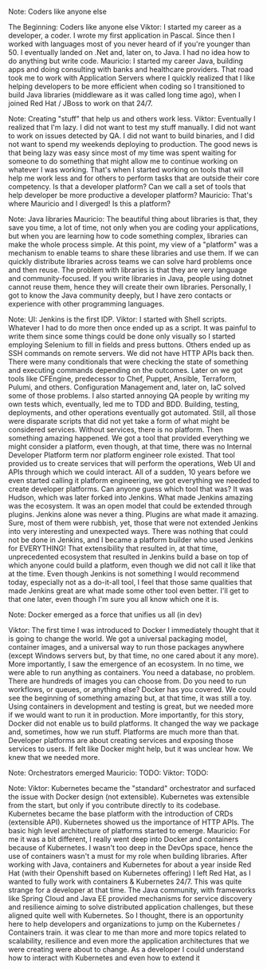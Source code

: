 <!-- .slide: data-background="img/coder.png" data-background-size="cover" data-background-opacity="0.2" -->

Note:
Coders like anyone else

The Beginning: Coders like anyone else
Viktor:
I started my career as a developer, a coder. I wrote my first application in Pascal. Since then I worked with languages most of you never heard of if you're younger than 50. I eventually landed on .Net and, later on, to Java. I had no idea how to do anything but write code.
Mauricio:
I started my career Java, building apps and doing consulting with banks and healthcare providers. That road took me to work with Application Servers where I quickly realized that I like helping developers to be more efficient when coding so I transitioned to build Java libraries (middleware as it was called long time ago), when I joined Red Hat / JBoss to work on that 24/7. 


<!-- .slide: data-background="img/help-others.png" data-background-size="cover" data-background-opacity="0.2" -->

Note:
Creating "stuff" that help us and others work less.
Viktor:
Eventually I realized that I'm lazy. I did not want to test my stuff manually. I did not want to work on issues detected by QA. I did not want to build binaries, and I did not want to spend my weekends deploying to production. The good news is that being lazy was easy since most of my time was spent waiting for someone to do something that might allow me to continue working on whatever I was working. That's when I started working on tools that will help me work less and for others to perform tasks that are outside their core competency.
Is that a developer platform? Can we call a set of tools that help developer be more productive a developer platform?
Mauricio: 
That's where Mauricio and I diverged!
Is this a platform?


<!-- .slide: data-background="/img/products/java.png" data-background-size="contain" data-background-opacity="0.2" -->

Note:
Java libraries
Mauricio: The beautiful thing about libraries is that, they save you time, a lot of time, not only when you are coding your applications, but when you are learning how to code something complex, libraries can make the whole process simple. 
At this point, my view of a "platform" was a mechanism to enable teams to share these libraries and use them. If we can quickly distribute libraries across teams we can solve hard problems once and then reuse. 
The problem with libraries is that they are very language and community-focused. If you write libraries in Java, people using dotnet cannot reuse them, hence they will create their own libraries. Personally, I got to know the Java community deeply, but I have zero contacts or experience with other programming languages. 


<!-- .slide: data-background="/img/products/hudson.png" data-background-size="contain" data-background-opacity="0.2" -->

Note:
UI: Jenkins is the first IDP.
Viktor: I started with Shell scripts. Whatever I had to do more then once ended up as a script. It was painful to write them since some things could be done only visually so I started employing Selenium to fill in fields and press buttons. Others ended up as SSH commands on remote servers. We did not have HTTP APIs back then.
There were many conditionals that were checking the state of something and executing commands depending on the outcomes. Later on we got tools like CFEngine, predecessor to Chef, Puppet, Ansible, Terraform, Pulumi, and others. Configuration Management and, later on, IaC solved some of those problems.
I also started annoying QA people by writing my own tests which, eventually, led me to TDD and BDD.
Building, testing, deployments, and other operations eventually got automated.
Still, all those were disparate scripts that did not yet take a form of what might be considered services. Without services, there is no platform.
Then something amazing happened. We got a tool that provided everything we might consider a platform, even though, at that time, there was no Internal Developer Platform term nor platform engineer role existed.
That tool provided us to create services that will perform the operations, Web UI and APIs through which we could interact. All of a sudden, 10 years before we even started calling it platform engineering, we got everything we needed to create developer platforms.
Can anyone guess which tool that was?
It was Hudson, which was later forked into Jenkins.
What made Jenkins amazing was the ecosystem. It was an open model that could be extended through plugins. Jenkins alone was never a thing. Plugins are what made it amazing. Sure, most of them were rubbish, yet, those that were not extended Jenkins into very interesting and unexpected ways. There was nothing that could not be done in Jenkins, and I became a platform builder who used Jenkins for EVERYTHING!
That extensibility that resulted in, at that time, unprecedented ecosystem that resulted in Jenkins build a base on top of which anyone could build a platform, even though we did not call it like that at the time. Even though Jenkins is not something I would recommend today, especially not as a do-it-all tool, I feel that those same qualities that made Jenkins great are what made some other tool even better. I'll get to that one later, even though I'm sure you all know which one it is.


<!-- .slide: data-background="/img/products/docker.png" data-background-size="contain" data-background-opacity="0.2" -->

Note:
Docker emerged as a force that unifies us all (in dev)

Viktor: The first time I was introduced to Docker I immediately thought that it is going to change the world. We got a universal packaging model, container images, and a universal way to run those packages anywhere (except Windows servers but, by that time, no one cared about it any more). More importantly, I saw the emergence of an ecosystem. In no time, we were able to run anything as containers. You need a database, no problem. There are hundreds of images you can choose from. Do you need to run workflows, or queues, or anything else? Docker has you covered. We could see the beginning of something amazing but, at that time, it was still a toy. Using containers in development and testing is great, but we needed more if we would want to run it in production. More importantly, for this story, Docker did not enable us to build platforms. It changed the way we package and, sometimes, how we run stuff. Platforms are much more than that. Developer platforms are about creating services and exposing those services to users. If felt like Docker might help, but it was unclear how. We knew that we needed more.


<!-- .slide: data-background="/img/products/mesos.jpg" data-background-size="cover" data-background-opacity="0.2" -->

Note:
Orchestrators emerged
Mauricio: TODO:
Viktor: TODO:


<!-- .slide: data-background="/img/products/kubernetes.png" data-background-size="cover" data-background-opacity="0.2" -->

Note:
Viktor:
Kubernetes became the "standard" orchestrator and surfaced the issue with Docker design (not extensible). Kubernetes was extensible from the start, but only if you contribute directly to its codebase. Kubernetes became the base platform with the introduction of CRDs (extensible API). Kubernetes showed us the importance of HTTP APIs. The basic high level architecture of platforms started to emerge.
Mauricio:
For me it was a bit different, I really went deep into Docker and containers because of Kubernetes. I wasn't too deep in the DevOps space, hence the use of containers wasn't a must for my role when building libraries. 
After working with Java, containers and Kubernetes for about a year inside Red Hat (with their Openshift based on Kubernetes offering) I left Red Hat, as I wanted to fully work with containers & Kubernetes 24/7. This was quite strange for a developer at that time. 
The Java community, with frameworks like Spring Cloud and Java EE provided mechanisms for service discovery and resilience aiming to solve distributed application challenges, but these aligned quite well with Kubernetes. So I thought, there is an opportunity here to help developers and organizations to jump on the Kubernetes / Containers train. 
it was clear to me than more and more topics related to scalability, resilience and even more the application architectures that we were creating were about to change. As a developer I could understand how to interact with Kubernetes and even how to extend it
